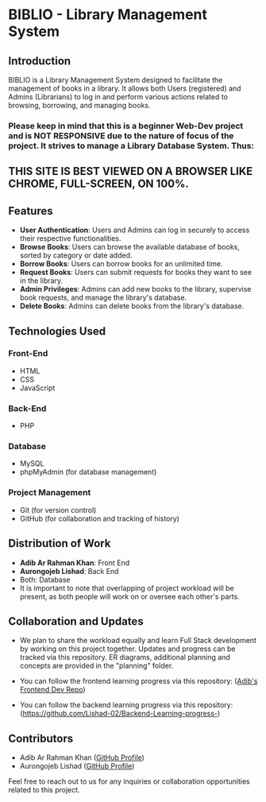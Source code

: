 # BIBLIO - Library Management System

## Introduction

BIBLIO is a Library Management System designed to facilitate the management of books in a library. It allows both Users (registered) and Admins (Librarians) to log in and perform various actions related to browsing, borrowing, and managing books.

### Please keep in mind that this is a beginner Web-Dev project and is NOT RESPONSIVE due to the nature of focus of the project. It strives to manage a Library Database System. Thus:

## THIS SITE IS BEST VIEWED ON A BROWSER LIKE CHROME, FULL-SCREEN, ON 100%.

## Features

- **User Authentication**: Users and Admins can log in securely to access their respective functionalities.
- **Browse Books**: Users can browse the available database of books, sorted by category or date added.
- **Borrow Books**: Users can borrow books for an unlimited time.
- **Request Books**: Users can submit requests for books they want to see in the library.
- **Admin Privileges**: Admins can add new books to the library, supervise book requests, and manage the library's database.
- **Delete Books**: Admins can delete books from the library's database.

## Technologies Used

### Front-End
- HTML
- CSS
- JavaScript

### Back-End
- PHP

### Database
- MySQL
- phpMyAdmin (for database management)

### Project Management
- Git (for version control)
- GitHub (for collaboration and tracking of history)

## Distribution of Work

- **Adib Ar Rahman Khan**: Front End
- **Aurongojeb Lishad**: Back End
- Both: Database
- It is important to note that overlapping of project workload will be present, as both people will work on or oversee each other's parts.

## Collaboration and Updates

- We plan to share the workload equally and learn Full Stack development by working on this project together. Updates and progress can be tracked via this repository. ER diagrams, additional planning and concepts are provided in the "planning" folder.
- You can follow the frontend learning progress via this repository: ([Adib's Frontend Dev Repo](https://github.com/rajin-khan/web-dev-self))

- You can follow the backend learning progress via this repository: (https://github.com/Lishad-02/Backend-Learning-progress-)

## Contributors

- Adib Ar Rahman Khan ([GitHub Profile](https://github.com/rajin-khan))
- Aurongojeb Lishad ([GitHub Profile](https://github.com/Lishad-02))

Feel free to reach out to us for any inquiries or collaboration opportunities related to this project.
